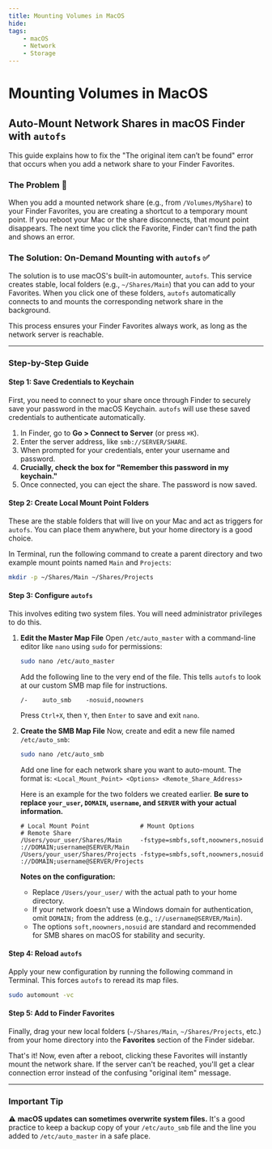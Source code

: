 ```yaml
---
title: Mounting Volumes in MacOS
hide:
tags:
    - macOS
    - Network
    - Storage
---
```


# Mounting Volumes in MacOS

## Auto-Mount Network Shares in macOS Finder with `autofs`

This guide explains how to fix the "The original item can’t be found" error that occurs when you add a network share to your Finder Favorites.

### The Problem 🤔

When you add a mounted network share (e.g., from `/Volumes/MyShare`) to your Finder Favorites, you are creating a shortcut to a temporary mount point. If you reboot your Mac or the share disconnects, that mount point disappears. The next time you click the Favorite, Finder can't find the path and shows an error.

### The Solution: On-Demand Mounting with `autofs` ✅

The solution is to use macOS's built-in automounter, `autofs`. This service creates stable, local folders (e.g., `~/Shares/Main`) that you can add to your Favorites. When you click one of these folders, `autofs` automatically connects to and mounts the corresponding network share in the background.

This process ensures your Finder Favorites always work, as long as the network server is reachable.

-----

### Step-by-Step Guide

#### Step 1: Save Credentials to Keychain

First, you need to connect to your share once through Finder to securely save your password in the macOS Keychain. `autofs` will use these saved credentials to authenticate automatically.

1.  In Finder, go to **Go \> Connect to Server** (or press `⌘K`).
2.  Enter the server address, like `smb://SERVER/SHARE`.
3.  When prompted for your credentials, enter your username and password.
4.  **Crucially, check the box for "Remember this password in my keychain."**
5.  Once connected, you can eject the share. The password is now saved.

#### Step 2: Create Local Mount Point Folders

These are the stable folders that will live on your Mac and act as triggers for `autofs`. You can place them anywhere, but your home directory is a good choice.

In Terminal, run the following command to create a parent directory and two example mount points named `Main` and `Projects`:

```bash
mkdir -p ~/Shares/Main ~/Shares/Projects
```

#### Step 3: Configure `autofs`

This involves editing two system files. You will need administrator privileges to do this.

1.  **Edit the Master Map File**
    Open `/etc/auto_master` with a command-line editor like `nano` using `sudo` for permissions:

    ```bash
    sudo nano /etc/auto_master
    ```

    Add the following line to the very end of the file. This tells `autofs` to look at our custom SMB map file for instructions.

    ```unixconfig title="/etc/auto_master"
    /-    auto_smb    -nosuid,noowners
    ```

    Press `Ctrl+X`, then `Y`, then `Enter` to save and exit `nano`.

2.  **Create the SMB Map File**
    Now, create and edit a new file named `/etc/auto_smb`:

    ```bash
    sudo nano /etc/auto_smb
    ```

    Add one line for each network share you want to auto-mount. The format is:
    `<Local_Mount_Point> <Options> <Remote_Share_Address>`

    Here is an example for the two folders we created earlier. **Be sure to replace `your_user`, `DOMAIN`, `username`, and `SERVER` with your actual information.**

    ```{unixconfig title="/etc/auto_smb" .select}
    # Local Mount Point              # Mount Options                      # Remote Share
    /Users/your_user/Shares/Main     -fstype=smbfs,soft,noowners,nosuid   ://DOMAIN;username@SERVER/Main
    /Users/your_user/Shares/Projects -fstype=smbfs,soft,noowners,nosuid   ://DOMAIN;username@SERVER/Projects
    ```

    **Notes on the configuration:**

      * Replace `/Users/your_user/` with the actual path to your home directory.
      * If your network doesn't use a Windows domain for authentication, omit `DOMAIN;` from the address (e.g., `://username@SERVER/Main`).
      * The options `soft,noowners,nosuid` are standard and recommended for SMB shares on macOS for stability and security.

#### Step 4: Reload `autofs`

Apply your new configuration by running the following command in Terminal. This forces `autofs` to reread its map files.

```bash
sudo automount -vc
```

#### Step 5: Add to Finder Favorites

Finally, drag your new local folders (`~/Shares/Main`, `~/Shares/Projects`, etc.) from your home directory into the **Favorites** section of the Finder sidebar.

That's it\! Now, even after a reboot, clicking these Favorites will instantly mount the network share. If the server can't be reached, you'll get a clear connection error instead of the confusing "original item" message.

-----

### Important Tip

⚠️ **macOS updates can sometimes overwrite system files.** It's a good practice to keep a backup copy of your `/etc/auto_smb` file and the line you added to `/etc/auto_master` in a safe place.